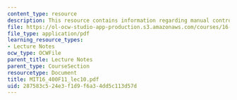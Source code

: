 ```yaml
---
content_type: resource
description: This resource contains information regarding manual control II.
file: https://ol-ocw-studio-app-production.s3.amazonaws.com/courses/16-400-human-factors-engineering-fall-2011/287583c524e3f1d9f6a34dd5c113d57d_MIT16_400F11_lec10.pdf
file_type: application/pdf
learning_resource_types:
- Lecture Notes
ocw_type: OCWFile
parent_title: Lecture Notes
parent_type: CourseSection
resourcetype: Document
title: MIT16_400F11_lec10.pdf
uid: 287583c5-24e3-f1d9-f6a3-4dd5c113d57d
---
```

